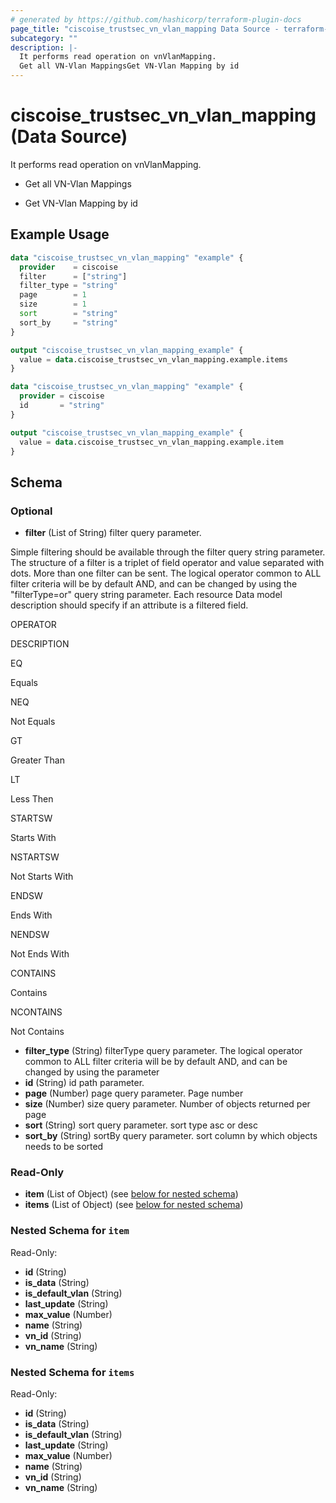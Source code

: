 ```yaml
---
# generated by https://github.com/hashicorp/terraform-plugin-docs
page_title: "ciscoise_trustsec_vn_vlan_mapping Data Source - terraform-provider-ciscoise"
subcategory: ""
description: |-
  It performs read operation on vnVlanMapping.
  Get all VN-Vlan MappingsGet VN-Vlan Mapping by id
---
```


# ciscoise_trustsec_vn_vlan_mapping (Data Source)

It performs read operation on vnVlanMapping.

- Get all VN-Vlan Mappings

- Get VN-Vlan Mapping by id

## Example Usage

```terraform
data "ciscoise_trustsec_vn_vlan_mapping" "example" {
  provider    = ciscoise
  filter      = ["string"]
  filter_type = "string"
  page        = 1
  size        = 1
  sort        = "string"
  sort_by     = "string"
}

output "ciscoise_trustsec_vn_vlan_mapping_example" {
  value = data.ciscoise_trustsec_vn_vlan_mapping.example.items
}

data "ciscoise_trustsec_vn_vlan_mapping" "example" {
  provider = ciscoise
  id       = "string"
}

output "ciscoise_trustsec_vn_vlan_mapping_example" {
  value = data.ciscoise_trustsec_vn_vlan_mapping.example.item
}
```

<!-- schema generated by tfplugindocs -->
## Schema

### Optional

- **filter** (List of String) filter query parameter. 
 
 
 
Simple filtering
 should be available through the filter query string parameter. The structure of a filter is a triplet of field operator and value separated with dots. More than one filter can be sent. The logical operator common to ALL filter criteria will be by default AND, and can be changed by using the 
"filterType=or"
 query string parameter. Each resource Data model description should specify if an attribute is a filtered field. 
 
 
 
 
 
OPERATOR
 
DESCRIPTION
 
 
 
 
 
EQ
 
Equals
 
 
 
NEQ
 
Not Equals
 
 
 
GT
 
Greater Than
 
 
 
LT
 
Less Then
 
 
 
STARTSW
 
Starts With
 
 
 
NSTARTSW
 
Not Starts With
 
 
 
ENDSW
 
Ends With
 
 
 
NENDSW
 
Not Ends With
 
 
 
CONTAINS
 
Contains
 
 
 
NCONTAINS
 
Not Contains
- **filter_type** (String) filterType query parameter. The logical operator common to ALL filter criteria will be by default AND, and can be changed by using the parameter
- **id** (String) id path parameter.
- **page** (Number) page query parameter. Page number
- **size** (Number) size query parameter. Number of objects returned per page
- **sort** (String) sort query parameter. sort type asc or desc
- **sort_by** (String) sortBy query parameter. sort column by which objects needs to be sorted

### Read-Only

- **item** (List of Object) (see [below for nested schema](#nestedatt--item))
- **items** (List of Object) (see [below for nested schema](#nestedatt--items))

<a id="nestedatt--item"></a>
### Nested Schema for `item`

Read-Only:

- **id** (String)
- **is_data** (String)
- **is_default_vlan** (String)
- **last_update** (String)
- **max_value** (Number)
- **name** (String)
- **vn_id** (String)
- **vn_name** (String)


<a id="nestedatt--items"></a>
### Nested Schema for `items`

Read-Only:

- **id** (String)
- **is_data** (String)
- **is_default_vlan** (String)
- **last_update** (String)
- **max_value** (Number)
- **name** (String)
- **vn_id** (String)
- **vn_name** (String)


